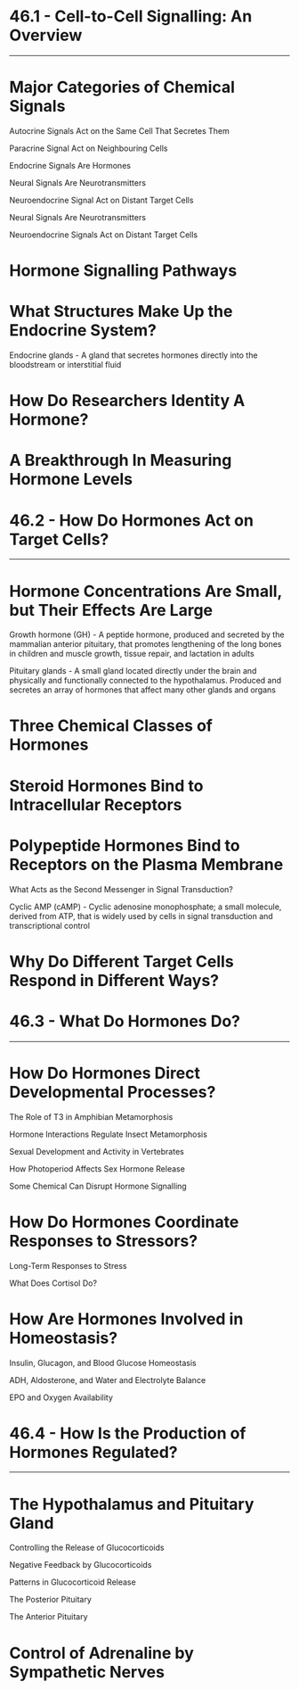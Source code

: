 
# 46.1 - Cell-to-Cell Signalling: An Overview

---

# Major Categories of Chemical Signals

Autocrine Signals Act on the Same Cell That Secretes Them

Paracrine Signal Act on Neighbouring Cells

Endocrine Signals Are Hormones

Neural Signals Are Neurotransmitters

Neuroendocrine Signal Act on Distant Target Cells

Neural Signals Are Neurotransmitters

Neuroendocrine Signals Act on Distant Target Cells

# Hormone Signalling Pathways

# What Structures Make Up the Endocrine System?

Endocrine glands - A gland that secretes hormones directly into the bloodstream or interstitial fluid

# How Do Researchers Identity A Hormone?

# A Breakthrough In Measuring Hormone Levels


# 46.2 - How Do Hormones Act on Target Cells?

---

# Hormone Concentrations Are Small, but Their Effects Are Large

Growth hormone (GH) - A peptide hormone, produced and secreted by the mammalian anterior pituitary, that promotes lengthening of the long bones in children and muscle growth, tissue repair, and lactation in adults

Pituitary glands - A small gland located directly under the brain and physically and functionally connected to the hypothalamus. Produced and secretes an array of hormones that affect many other glands and organs

# Three Chemical Classes of Hormones

# Steroid Hormones Bind to Intracellular Receptors

# Polypeptide Hormones Bind to Receptors on the Plasma Membrane

What Acts as the Second Messenger in Signal Transduction?

Cyclic AMP (cAMP) - Cyclic adenosine monophosphate; a small molecule, derived from ATP, that is widely used by cells in signal transduction and transcriptional control


# Why Do Different Target Cells Respond in Different Ways?


# 46.3 - What Do Hormones Do?

---

# How Do Hormones Direct Developmental Processes?

The Role of T3 in Amphibian Metamorphosis

Hormone Interactions Regulate Insect Metamorphosis

Sexual Development and Activity in Vertebrates

How Photoperiod Affects Sex Hormone Release

Some Chemical Can Disrupt Hormone Signalling

# How Do Hormones Coordinate Responses to Stressors?

Long-Term Responses to Stress

What Does Cortisol Do?


# How Are Hormones Involved in Homeostasis?

Insulin, Glucagon, and Blood Glucose Homeostasis

ADH, Aldosterone, and Water and Electrolyte Balance

EPO and Oxygen Availability



# 46.4 - How Is the Production of Hormones Regulated?

---

# The Hypothalamus and Pituitary Gland

Controlling the Release of Glucocorticoids

Negative Feedback by Glucocorticoids

Patterns in Glucocorticoid Release

The Posterior Pituitary

The Anterior Pituitary

# Control of Adrenaline by Sympathetic Nerves

